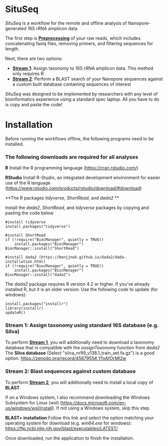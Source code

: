 # SituSeq
*SituSeq* is a workflow for the remote and offline analysis of Nanopore-generated 16S rRNA amplicon data. 

The first step is [**Preprocessing**](https://github.com/jkzorz/SituSeq/blob/main/Preprocessing.R) of your raw reads, which includes concatenating fastq files, removing primers, and filtering sequences for length. 

Next, there are two options: 
- [**Stream 1**](https://github.com/jkzorz/Seaquencing/blob/main/Stream1_dada2_assignTaxonomy.R): Assign taxonomy to 16S rRNA amplicon data. This method only requires R 
- [**Stream 2**](https://github.com/jkzorz/Seaquencing/blob/main/Stream2_blast_database.sh): Perform a BLAST search of your Nanopore sequences against a custom built database containing sequences of interest

*SituSeq* was designed to be implemented by researchers with any level of bioinformatics experience using a standard spec laptop. All you have to do is copy and paste the code!  

# Installation 
Before running the workflows offline, the following programs need to be installed. 

### The following downloads are required for all analyses
**R** 
Install the R programming language (https://cran.rstudio.com/) 

**RStudio** 
Install R-Studio, an integrated development environment for easier use of the R language  (https://www.rstudio.com/products/rstudio/download/#download) 

**The R packages *tidyverse*, *ShortRead*, and *dada2* **

Install the *dada2*, *ShortRead*, and *tidyverse* packages by copying and pasting the code below

```
#install tidyverse
install.packages("tidyverse")

#install ShortRead
if (!require("BiocManager", quietly = TRUE))
    install.packages("BiocManager")
BiocManager::install("ShortRead")

#install dada2 (https://benjjneb.github.io/dada2/dada-installation.html) 
if (!require("BiocManager", quietly = TRUE))
    install.packages("BiocManager")
BiocManager::install("dada2")

```

The *dada2* package requires R version 4.2 or higher. If you've already installed R, but it is an older version. Use the following code to update (for windows): 

```
install.packages("installr")
library(installr)
updateR()
```


### Stream 1: Assign taxonomy using standard 16S database (e.g. Silva)

To perform [**Stream 1**](https://github.com/jkzorz/Seaquencing/blob/main/Stream1_dada2_assignTaxonomy.R), you will additionally need to download a taxonomy database that is compatible with the *assignTaxonomy* function from *dada2*
The **Silva database** (Select "silva_nr99_v138.1_train_set.fa.gz") is a good option: https://zenodo.org/record/4587955#.YfxAfOrMI2w 


### Stream 2: Blast sequences against custom database

To perform [**Stream 2**](https://github.com/jkzorz/Seaquencing/blob/main/Stream2_blast_database.sh), you will additionally need to install a local copy of **BLAST**. 

If on a Windows system, I also recommend downloading the Windows Subsystem for Linux (wsl) (https://docs.microsoft.com/en-us/windows/wsl/install).
If not using a Windows system, skip this step.  

**BLAST+ installation**
Follow this link and select the option matching your operating system for download (e.g. *win64.exe* for windows):
https://ftp.ncbi.nlm.nih.gov/blast/executables/LATEST/

Once downloaded, run the application to finish the installation.

